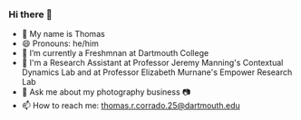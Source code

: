 ### Hi there 👋

- 📝 My name is Thomas 
- 😄 Pronouns: he/him
- 🌲 I’m currently a Freshmnan at Dartmouth College
- 🔬 I'm a Research Assistant at Professor Jeremy Manning's Contextual Dynamics Lab and at Professor Elizabeth Murnane's Empower Research Lab
- 💬 Ask me about my photography business 📷 
- 📫 How to reach me: thomas.r.corrado.25@dartmouth.edu
